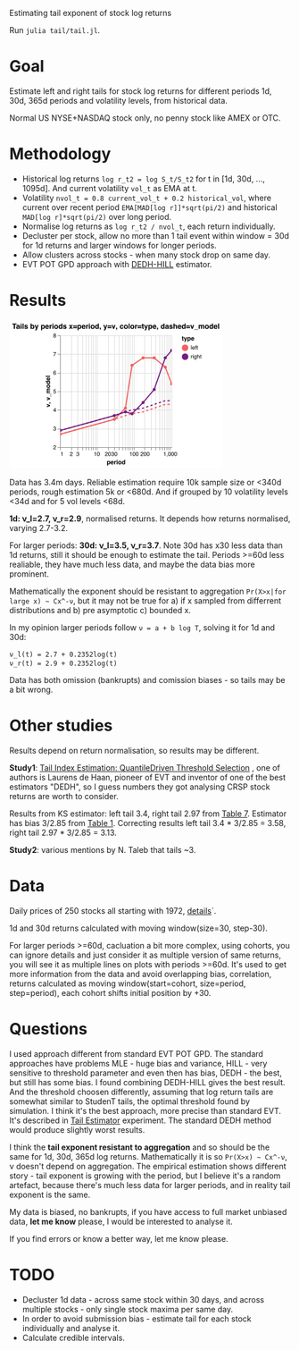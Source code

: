 Estimating tail exponent of stock log returns

Run `julia tail/tail.jl`.

# Goal

Estimate left and right tails for stock log returns for different periods 1d, 30d, 365d periods
and volatility levels, from historical data.

Normal US NYSE+NASDAQ stock only, no penny stock like AMEX or OTC.

# Methodology

- Historical log returns `log r_t2 = log S_t/S_t2` for t in [1d, 30d, ..., 1095d].
  And current volatility `vol_t` as EMA at t.
- Volatility `nvol_t = 0.8 current_vol_t + 0.2 historical_vol`, where current over recent period
  `EMA[MAD[log r]]*sqrt(pi/2)` and historical `MAD[log r]*sqrt(pi/2)` over long period.
- Normalise log returns as `log r_t2 / nvol_t`, each return individually.
- Decluster per stock, allow no more than 1 tail event within window = 30d for 1d returns and
  larger windows for longer periods.
- Allow clusters across stocks - when many stock drop on same day.
- EVT POT GPD approach with [DEDH-HILL](/tail-estimator) estimator.

# Results

![](readme/tails-by-periods-x-period-y-color-type-dashed-model.png)

Data has 3.4m days. Reliable estimation require 10k sample size or <340d periods, rough
estimation 5k or <680d. And if grouped by 10 volatility levels <34d and for 5 vol levels <68d.

**1d: ν_l=2.7, ν_r=2.9**, normalised returns. It depends how returns
normalised, varying 2.7-3.2.

For larger periods: **30d: ν_l=3.5, ν_r=3.7**. Note 30d has x30 less data than 1d returns,
still it should be enough to estimate the tail. Periods >=60d less realiable, they have much
less data, and maybe the data bias more prominent.

Mathematically the exponent should be resistant to aggregation `Pr(X>x|for large x) ~ Cx^-ν`, but
it may not be true for a) if x sampled from differrent distributions and b) pre asymptotic
c) bounded x.

In my opinion larger periods follow `ν = a + b log T`, solving it for 1d and 30d:

```
ν_l(t) = 2.7 + 0.2352log(t)
ν_r(t) = 2.9 + 0.2352log(t)
```

Data has both omission (bankrupts) and comission biases - so tails may be a bit wrong.

# Other studies

Results depend on return normalisation, so results may be different.

**Study1**: [Tail Index Estimation: QuantileDriven Threshold Selection](https://www.bankofcanada.ca/wp-content/uploads/2019/08/swp2019-28.pdf)
, one of authors is Laurens de Haan, pioneer of EVT and inventor of one of the best estimators
"DEDH", so I guess numbers they got analysing CRSP stock returns are worth to consider.

Results from KS estimator: left tail 3.4, right tail 2.97 from [Table 7](docs/study1-table7.jpg).
Estimator has bias 3/2.85 from [Table 1](docs/study1-table1.jpg). Correcting results left tail
3.4 * 3/2.85 = 3.58, right tail 2.97 * 3/2.85 = 3.13.

**Study2**: various mentions by N. Taleb that tails ~3.

# Data

Daily prices of 250 stocks all starting with 1972, [details](/hist_data)`.

1d and 30d returns calculated with moving window(size=30, step-30).

For larger periods >=60d, cacluation a bit more complex, using cohorts, you can ignore details
and just consider it as multiple version of same returns, you will see it as multiple lines
on plots with periods >=60d. It's used to get more information from the data and avoid
overlapping bias, correlation, returns calculated as moving window(start=cohort, size=period,
step=period), each cohort shifts initial position by +30.

# Questions

I used approach different from standard EVT POT GPD. The standard approaches
have problems MLE - huge bias and variance, HILL - very sensitive to threshold
parameter and even then has bias, DEDH - the best, but still has some bias. I found combining
DEDH-HILL gives the best result. And the threshold choosen differently, assuming that log return
tails are somewhat similar to StudenT tails, the optimal threshold found by simulation.
I think it's the best approach, more precise than standard EVT. It's described
in [Tail Estimator](/tail-estimator) experiment. The standard DEDH method would produce slightly
worst results.

I think the **tail exponent resistant to aggregation** and so should be the same for 1d,
30d, 365d log returns. Mathematically it is so `Pr(X>x) ~ Cx^-ν`, ν doesn't depend on
aggregation.  The empirical estimation shows different story - tail exponent is growing with
the period, but I believe it's a random artefact, because there's much less data for
larger periods, and in reality tail exponent is the same.

My data is biased, no bankrupts, if you have access to full market unbiased data,
**let me know** please, I would be interested to analyse it.

If you find errors or know a better way, let me know please.

# TODO

- Decluster 1d data - across same stock within 30 days, and across multiple stocks - only
  single stock maxima per same day.
- In order to avoid submission bias - estimate tail for each stock individually and analyse it.
- Calculate credible intervals.
